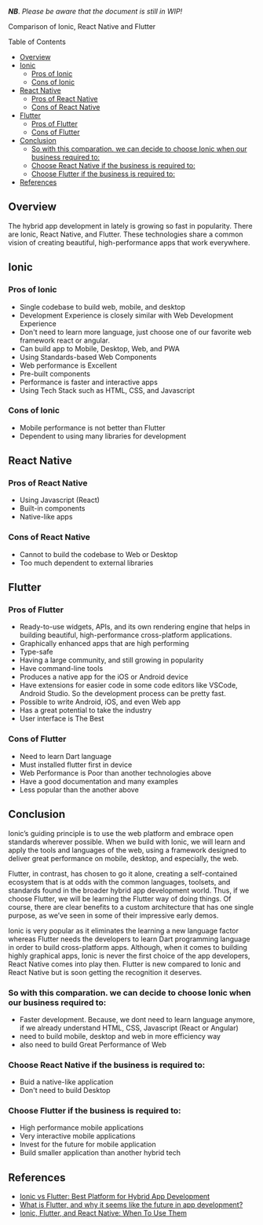 ***NB***. *Please be aware that the document is still in WIP!*

Comparison of Ionic, React Native and Flutter

Table of Contents
- [Overview](#overview)
- [Ionic](#ionic)
  - [Pros of Ionic](#pros-of-ionic)
  - [Cons of Ionic](#cons-of-ionic)
- [React Native](#react-native)
  - [Pros of React Native](#pros-of-react-native)
  - [Cons of React Native](#cons-of-react-native)
- [Flutter](#flutter)
  - [Pros of Flutter](#pros-of-flutter)
  - [Cons of Flutter](#cons-of-flutter)
- [Conclusion](#conclusion)
  - [So with this comparation. we can decide to choose Ionic when our business required to:](#so-with-this-comparation-we-can-decide-to-choose-ionic-when-our-business-required-to)
  - [Choose React Native if the business is required to:](#choose-react-native-if-the-business-is-required-to)
  - [Choose Flutter if the business is required to:](#choose-flutter-if-the-business-is-required-to)
- [References](#references)

## Overview
The hybrid app development in lately is growing so fast in popularity. There are Ionic, React Native, and Flutter. These technologies share a common vision of creating beautiful, high-performance apps that work everywhere.


## Ionic
### Pros of Ionic
- Single codebase to build web, mobile, and desktop
- Development Experience is closely similar with Web Development Experience
- Don't need to learn more language, just choose one of our favorite web framework react or angular.
- Can build app to Mobile, Desktop, Web, and PWA
- Using Standards-based Web Components
- Web performance is Excellent
- Pre-built components
- Performance is faster and interactive apps
- Using Tech Stack such as HTML, CSS, and Javascript

### Cons of Ionic
- Mobile performance is not better than Flutter
- Dependent to using many libraries for development

## React Native
### Pros of React Native
- Using Javascript (React)
- Built-in components
- Native-like apps

### Cons of React Native
- Cannot to build the codebase to Web or Desktop
- Too much dependent to external libraries


## Flutter
### Pros of Flutter
- Ready-to-use widgets, APIs, and its own rendering engine that helps in building beautiful, high-performance cross-platform applications.
- Graphically enhanced apps that are high performing
- Type-safe
- Having a large community, and still growing in popularity
- Have command-line tools
- Produces a native app for the iOS or Android device
- Have extensions for easier code in some code editors like VSCode, Android Studio. So the development process can be pretty fast.
- Possible to write Android, iOS, and even Web app
- Has a great potential to take the industry
- User interface is The Best


### Cons of Flutter
- Need to learn Dart language
- Must installed flutter first in device
- Web Performance is Poor than another technologies above
- Have a good documentation and many examples
- Less popular than the another above


## Conclusion
Ionic’s guiding principle is to use the web platform and embrace open standards wherever possible. When we build with Ionic, we will learn and apply the tools and languages of the web, using a framework designed to deliver great performance on mobile, desktop, and especially, the web.

Flutter, in contrast, has chosen to go it alone, creating a self-contained ecosystem that is at odds with the common languages, toolsets, and standards found in the broader hybrid app development world. Thus, if we choose Flutter, we will be learning the Flutter way of doing things. Of course, there are clear benefits to a custom architecture that has one single purpose, as we’ve seen in some of their impressive early demos.

Ionic is very popular as it eliminates the learning a new language factor whereas Flutter needs the developers to learn Dart programming language in order to build cross-platform apps. Although, when it comes to building highly graphical apps, Ionic is never the first choice of the app developers, React Native comes into play then. Flutter is new compared to Ionic and React Native but is soon getting the recognition it deserves.

### So with this comparation. we can decide to choose Ionic when our business required to:
- Faster development. Because, we dont need to learn language anymore, if we already understand HTML, CSS, Javascript (React or Angular)
- need to build mobile, desktop and web in more efficiency way
- also need to build Great Performance of Web

### Choose React Native if the business is required to:
- Buid a native-like application
- Don't need to build Desktop

### Choose Flutter if the business is required to:
- High performance mobile applications
- Very interactive mobile applications
- Invest for the future for mobile application
- Build smaller application than another hybrid tech

## References

- [Ionic vs Flutter: Best Platform for Hybrid App Development](https://ionic.io/resources/articles/ionic-vs-flutter-comparison-guide)
- [What is Flutter, and why it seems like the future in app development?](https://dnamic.ai/blog/what-is-flutter)
- [Ionic, Flutter, and React Native: When To Use Them](https://dzone.com/articles/what-are-ionic-flutter-amp-react-native-when-to-us)
